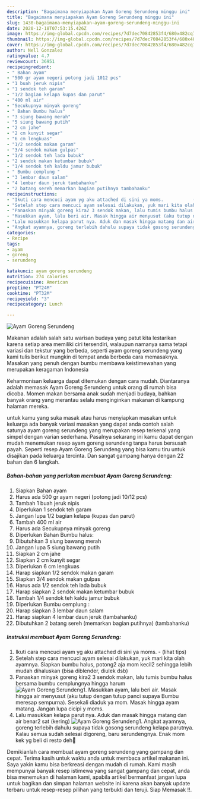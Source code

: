 ```yaml
---
description: "Bagaimana menyiapakan Ayam Goreng Serundeng minggu ini"
title: "Bagaimana menyiapakan Ayam Goreng Serundeng minggu ini"
slug: 1430-bagaimana-menyiapakan-ayam-goreng-serundeng-minggu-ini
date: 2020-12-18T07:53:15.426Z
image: https://img-global.cpcdn.com/recipes/7d7dec70842853f4/680x482cq70/ayam-goreng-serundeng-foto-resep-utama.jpg
thumbnail: https://img-global.cpcdn.com/recipes/7d7dec70842853f4/680x482cq70/ayam-goreng-serundeng-foto-resep-utama.jpg
cover: https://img-global.cpcdn.com/recipes/7d7dec70842853f4/680x482cq70/ayam-goreng-serundeng-foto-resep-utama.jpg
author: Nell Gonzalez
ratingvalue: 4.7
reviewcount: 36951
recipeingredient:
- " Bahan ayam"
- "500 gr ayam negeri potong jadi 1012 pcs"
- "1 buah jeruk nipis"
- "1 sendok teh garam"
- "1/2 bagian kelapa kupas dan parut"
- "400 ml air"
- "Secukupnya minyak goreng"
- " Bahan Bumbu halus"
- "3 siung bawang merah"
- "5 siung bawang putih"
- "2 cm jahe"
- "2 cm kunyit segar"
- "6 cm lengkuas"
- "1/2 sendok makan garam"
- "3/4 sendok makan gulpas"
- "1/2 sendok teh lada bubuk"
- "2 sendok makan ketumbar bubuk"
- "1/4 sendok teh kaldu jamur bubuk"
- " Bumbu cemplung "
- "3 lembar daun salam"
- "4 lembar daun jeruk tambahanku"
- "2 batang sereh memarkan bagian putihnya tambahanku"
recipeinstructions:
- "Ikuti cara mencuci ayam yg aku attached di sini ya moms.           (lihat tips)"
- "Setelah step cara mencuci ayam selesai dilakukan, yuk mari kita olah ayamnya. Siapkan bumbu halus, potong2 aja mom kecil2 sehingga lebih mudah dihaluskan (bisa diblender, diulek dsb)"
- "Panaskan minyak goreng kira2 3 sendok makan, lalu tumis bumbu halus bersama bumbu cemplungnya hingga harum"
- "Masukkan ayam, lalu beri air. Masak hingga air menyusut (aku tutup dengan tutup panci supaya Bumbu meresap sempurna). Sesekali diaduk ya mom. Masak hingga ayam matang. Jangan lupa cicipi y moms."
- "Lalu masukkan kelapa parut nya. Aduk dan masak hingga matang dan air benar2 sat (kering)"
- "Angkat ayamnya, goreng terlebih dahulu supaya tidak gosong serundeng kelapa parutnya. Kalau semua sudah selesai digoreng, baru serundengnya. Enak mom kek yg beli di resto deh🥰"
categories:
- Recipe
tags:
- ayam
- goreng
- serundeng

katakunci: ayam goreng serundeng 
nutrition: 274 calories
recipecuisine: American
preptime: "PT24M"
cooktime: "PT32M"
recipeyield: "3"
recipecategory: Lunch

---
```



![Ayam Goreng Serundeng](https://img-global.cpcdn.com/recipes/7d7dec70842853f4/680x482cq70/ayam-goreng-serundeng-foto-resep-utama.jpg)

Makanan adalah salah satu warisan budaya yang patut kita lestarikan karena setiap area memiliki ciri tersendiri, walaupun namanya sama tetapi variasi dan tekstur yang berbeda, seperti ayam goreng serundeng yang kami tulis berikut mungkin di tempat anda berbeda cara memasaknya. Masakan yang penuh dengan bumbu membawa keistimewahan yang merupakan keragaman Indonesia

Keharmonisan keluarga dapat ditemukan dengan cara mudah. Diantaranya adalah memasak Ayam Goreng Serundeng untuk orang di rumah bisa dicoba. Momen makan bersama anak sudah menjadi budaya, bahkan banyak orang yang merantau selalu menginginkan makanan di kampung halaman mereka.



untuk kamu yang suka masak atau harus menyiapkan masakan untuk keluarga ada banyak variasi masakan yang dapat anda contoh salah satunya ayam goreng serundeng yang merupakan resep terkenal yang simpel dengan varian sederhana. Pasalnya sekarang ini kamu dapat dengan mudah menemukan resep ayam goreng serundeng tanpa harus bersusah payah.
Seperti resep Ayam Goreng Serundeng yang bisa kamu tiru untuk disajikan pada keluarga tercinta. Dan sangat gampang hanya dengan 22 bahan dan 6 langkah.


<!--inarticleads1-->

##### Bahan-bahan yang perlukan membuat Ayam Goreng Serundeng:

1. Siapkan  Bahan ayam
1. Harus ada 500 gr ayam negeri (potong jadi 10/12 pcs)
1. Tambah 1 buah jeruk nipis
1. Diperlukan 1 sendok teh garam
1. Jangan lupa 1/2 bagian kelapa (kupas dan parut)
1. Tambah 400 ml air
1. Harus ada Secukupnya minyak goreng
1. Diperlukan  Bahan Bumbu halus:
1. Dibutuhkan 3 siung bawang merah
1. Jangan lupa 5 siung bawang putih
1. Siapkan 2 cm jahe
1. Siapkan 2 cm kunyit segar
1. Diperlukan 6 cm lengkuas
1. Harap siapkan 1/2 sendok makan garam
1. Siapkan 3/4 sendok makan gulpas
1. Harus ada 1/2 sendok teh lada bubuk
1. Harap siapkan 2 sendok makan ketumbar bubuk
1. Tambah 1/4 sendok teh kaldu jamur bubuk
1. Diperlukan  Bumbu cemplung :
1. Harap siapkan 3 lembar daun salam
1. Harap siapkan 4 lembar daun jeruk (tambahanku)
1. Dibutuhkan 2 batang sereh (memarkan bagian putihnya) (tambahanku)




<!--inarticleads2-->

##### Instruksi membuat  Ayam Goreng Serundeng:

1. Ikuti cara mencuci ayam yg aku attached di sini ya moms. -           (lihat tips)
1. Setelah step cara mencuci ayam selesai dilakukan, yuk mari kita olah ayamnya. Siapkan bumbu halus, potong2 aja mom kecil2 sehingga lebih mudah dihaluskan (bisa diblender, diulek dsb)
1. Panaskan minyak goreng kira2 3 sendok makan, lalu tumis bumbu halus bersama bumbu cemplungnya hingga harum
<img src="//assets-global.cpcdn.com/assets/icons/button_play-2c75c40dde080a61004c1f40b05d8f140eaff45d7e9e6481dc71c63d2e7c4909.png" alt="Ayam Goreng Serundeng">1. Masukkan ayam, lalu beri air. Masak hingga air menyusut (aku tutup dengan tutup panci supaya Bumbu meresap sempurna). Sesekali diaduk ya mom. Masak hingga ayam matang. Jangan lupa cicipi y moms.
1. Lalu masukkan kelapa parut nya. Aduk dan masak hingga matang dan air benar2 sat (kering)
<img src="//assets-global.cpcdn.com/assets/icons/button_play-2c75c40dde080a61004c1f40b05d8f140eaff45d7e9e6481dc71c63d2e7c4909.png" alt="Ayam Goreng Serundeng">1. Angkat ayamnya, goreng terlebih dahulu supaya tidak gosong serundeng kelapa parutnya. Kalau semua sudah selesai digoreng, baru serundengnya. Enak mom kek yg beli di resto deh🥰




Demikianlah cara membuat ayam goreng serundeng yang gampang dan cepat. Terima kasih untuk waktu anda untuk membaca artikel makanan ini. Saya yakin kamu bisa berkreasi dengan mudah di rumah. Kami masih mempunyai banyak resep istimewa yang sangat gampang dan cepat, anda bisa menemukan di halaman kami, apabila artikel bermanfaat jangan lupa untuk bagikan dan simpan halaman website ini karena akan banyak update terbaru untuk resep-resep pilihan yang terbukti dan teruji. Siap Memasak !!. 
